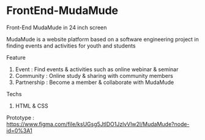 # FrontEnd-MudaMude

Front-End MudaMude in 24 inch screen

MudaMude is a website platform based on a software engineering project in finding events and activities for youth and students

Feature 
1. Event : Find events & activities such as online webinar & seminar
2. Community : Online study & sharing with community members 
3. Partnership : Become a member & collaborate with MudaMude

Techs 
1. HTML & CSS

Prototype : https://www.figma.com/file/ksUGsg5JtlDO1JzlvVlw2l/MudaMude?node-id=0%3A1
